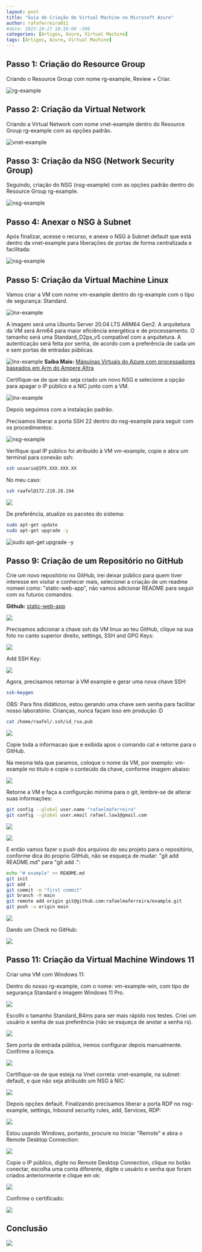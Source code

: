 ```yaml
---
layout: post
title: "Guia de Criação de Virtual Machine no Microsoft Azure"
author: rafaferreira011
#date: 2023-10-27 18:30:00 -500
categories: [Artigos, Azure, Virtual Machine]
tags: [Artigos, Azure, Virtual Machine]
---
```


## Passo 1: Criação do Resource Group

Criando o Resource Group com nome rg-example, Review + Criar.

![rg-example](https://stoblobcertificados011.blob.core.windows.net/imagens-blog/artigos/example/example1.png)

## Passo 2: Criação da Virtual Network

Criando a Virtual Network com nome vnet-example dentro do Resource Group rg-example com as opções padrão.

![vnet-example](https://stoblobcertificados011.blob.core.windows.net/imagens-blog/artigos/example/example2.png)

## Passo 3: Criação da NSG (Network Security Group)

Seguindo, criação do NSG (nsg-example) com as opções padrão dentro do Resource Group rg-example. 

![nsg-example](https://stoblobcertificados011.blob.core.windows.net/imagens-blog/artigos/example/example3.png)

## Passo 4: Anexar o NSG à Subnet

Após finalizar, acesse o recurso, e anexe o NSG à Subnet default que está dentro da vnet-example para liberações de portas de forma centralizada e facilitada:

![nsg-example](https://stoblobcertificados011.blob.core.windows.net/imagens-blog/artigos/example/example4.png)

## Passo 5: Criação da Virtual Machine Linux

Vamos criar a VM com nome vm-example dentro do rg-example com o tipo de segurança: Standard.

![lnx-example](https://stoblobcertificados011.blob.core.windows.net/imagens-blog/artigos/example/example5.png)

A imagem será uma Ubuntu Server 20.04 LTS ARM64 Gen2. A arquitetura da VM será Arm64 para maior eficiência energética e de processamento. O tamanho será uma Standard_D2ps_v5 compatível com a arquitetura. A autenticação será feita por senha, de acordo com a preferência de cada um e sem portas de entradas públicas.

![lnx-example](https://stoblobcertificados011.blob.core.windows.net/imagens-blog/artigos/example/example6.png)
**Saiba Mais:** [Máquinas Virtuais do Azure com processadores baseados em Arm do Ampere Altra](https://azure.microsoft.com/pt-br/updates/generally-available-new-azure-virtual-machines-with-ampere-altra-armbased-processors/)

Certifique-se de que não seja criado um novo NSG e selecione a opção para apagar o IP público e a NIC junto com a VM.

![lnx-example](https://stoblobcertificados011.blob.core.windows.net/imagens-blog/artigos/example/example7.png)

Depois seguimos com a instalação padrão.

Precisamos liberar a porta SSH 22 dentro do nsg-example para seguir com os procedimentos:

![nsg-example](https://stoblobcertificados011.blob.core.windows.net/imagens-blog/artigos/example/example8.png)

Verifique qual IP público foi atribuído à VM vm-example, copie e abra um terminal para conexão ssh:

```bash
ssh usuario@IPX.XXX.XXX.XX
```
No meu caso: 

```bash
ssh raafel@172.210.28.194
```
![](https://stoblobcertificados011.blob.core.windows.net/imagens-blog/artigos/example/example9.png)

De preferência, atualize os pacotes do sistema:

```bash
sudo apt-get update
sudo apt-get upgrade -y
```
![sudo apt-get upgrade -y](https://stoblobcertificados011.blob.core.windows.net/imagens-blog/artigos/example/example10.png)


## Passo 9: Criação de um Repositório no GitHub
Crie um novo repositório no GitHub, irei deixar público para quem tiver interesse em visitar e conhecer mais, selecionei a criação de um readme nomeei como: "static-web-app", não vamos adicionar README para seguir com os futuros comandos.

**Github:** [static-web-app](https://github.com/rafaelmaferreira/static-web-app)

![](https://stoblobcertificados011.blob.core.windows.net/imagens-blog/artigos/example/example27.png)

Precisamos adicionar a chave ssh da VM linux ao teu GitHub, clique na sua foto no canto superior direito, settings, SSH and GPG Keys:

![](https://stoblobcertificados011.blob.core.windows.net/imagens-blog/artigos/example/example28.png)

Add SSH Key:

![](https://stoblobcertificados011.blob.core.windows.net/imagens-blog/artigos/example/example29.png)

Agora, precisamos retornar à VM example e gerar uma nova chave SSH:

```bash
ssh-keygen
```

OBS: Para fins didáticos, estou gerando uma chave sem senha para facilitar nosso laboratório. Crianças, nunca façam isso em produção :D

```bash
cat /home/raafel/.ssh/id_rsa.pub
```
![](https://stoblobcertificados011.blob.core.windows.net/imagens-blog/artigos/example/example30.png)

Copie toda a informacao que e exibida apos o comando cat e retorne para o GitHub.

Na mesma tela que paramos, coloque o nome da VM, por exemplo: vm-example no titulo e copie o conteúdo da chave, conforme imagem abaixo:

![](https://stoblobcertificados011.blob.core.windows.net/imagens-blog/artigos/example/example31.png)

Retorne a VM e faça a configurção mínima  para o git, lembre-se de alterar suas informações:

```bash
git config --global user.name "rafaelmaferreira"
git config --global user.email rafael.low1@gmail.com
```
![](https://stoblobcertificados011.blob.core.windows.net/imagens-blog/artigos/example/example32.png)


![](https://stoblobcertificados011.blob.core.windows.net/imagens-blog/artigos/example/example20.png)

E então vamos fazer o push dos arquivos do seu projeto para o repositório, conforme dica do proprio GitHub, não se esqueça de mudar: "git add README.md" para "git add .":

```bash
echo "# example" >> README.md
git init
git add .
git commit -m "first commit"
git branch -M main
git remote add origin git@github.com:rafaelmaferreira/example.git
git push -u origin main
```

![](https://stoblobcertificados011.blob.core.windows.net/imagens-blog/artigos/example/example33.png)

Dando um Check no GitHub:

![](https://stoblobcertificados011.blob.core.windows.net/imagens-blog/artigos/example/example34.png)


## Passo 11: Criação da Virtual Machine Windows 11

Criar uma VM com Windows 11:

Dentro do nosso rg-example, com o nome: vm-example-win, com tipo de segurança Standard e imagem Windows 11 Pro.

![](https://stoblobcertificados011.blob.core.windows.net/imagens-blog/artigos/example/example36.png)

Escolhi o tamanho Standard_B4ms para ser mais rápido nos testes. Criei um usuário e senha de sua preferência (não se esqueça de anotar a senha rs).

![](https://stoblobcertificados011.blob.core.windows.net/imagens-blog/artigos/example/example37.png)

Sem porta de entrada pública, iremos configurar depois manualmente. Confirme a licença.

![](https://stoblobcertificados011.blob.core.windows.net/imagens-blog/artigos/example/example38.png)

Certifique-se de que esteja na Vnet correta: vnet-example, na subnet: default, e que não seja atribuído um NSG à NIC:

![](https://stoblobcertificados011.blob.core.windows.net/imagens-blog/artigos/example/example39.png)

Depois opções default. Finalizando precisamos liberar a porta RDP no nsg-example, settings, Inbound security rules, add, Services, RDP:

![](https://stoblobcertificados011.blob.core.windows.net/imagens-blog/artigos/example/example40.png)

Estou usando Windows, portanto, procure no Iniciar "Remote" e abra o Remote Desktop Connection:

![](https://stoblobcertificados011.blob.core.windows.net/imagens-blog/artigos/example/example41.png)

Copie o IP público, digite no Remote Desktop Connection, clique no botão conectar, escolha uma conta diferente, digite o usuário e senha que foram criados anteriormente e clique em ok:

![](https://stoblobcertificados011.blob.core.windows.net/imagens-blog/artigos/example/example42.png)

Confirme o certificado:

![](https://stoblobcertificados011.blob.core.windows.net/imagens-blog/artigos/example/example43.png)

## Conclusão


![](https://stoblobcertificados011.blob.core.windows.net/imagens-blog/posts/Logo2.png)